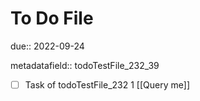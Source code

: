 # To Do File

due:: 2022-09-24

metadatafield:: todoTestFile_232_39

- [ ] Task of todoTestFile_232 1 [[Query me]]
